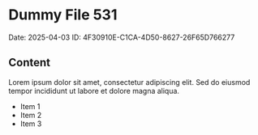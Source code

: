 # Dummy File 531

Date: 2025-04-03
ID: 4F30910E-C1CA-4D50-8627-26F65D766277

## Content

Lorem ipsum dolor sit amet, consectetur adipiscing elit.
Sed do eiusmod tempor incididunt ut labore et dolore magna aliqua.

* Item 1
* Item 2
* Item 3

